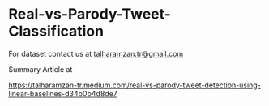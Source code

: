 # Real-vs-Parody-Tweet-Classification
For dataset contact us at talharamzan.tr@gmail.com

Summary Article at 

https://talharamzan-tr.medium.com/real-vs-parody-tweet-detection-using-linear-baselines-d34b0b4d8de7
